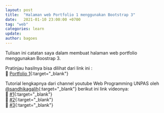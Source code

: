 ```yaml
---
layout: post
title:  "Halaman web Portfolio 1 menggunakan Bootstrap 3"
date:   2021-01-10 23:00:00 +0700
tag: "web"
categories: learn
update:	
author: bagoes
---
```

Tulisan ini catatan saya dalam membuat halaman web portfolio menggunakan Boostrap 3.  

Pratinjau hasilnya bisa dilihat dari link ini :   
👀 [Portfolio 1](/portfolio-1 "preview"){:target="_blank"}  

Tutorial lengkapnya dari channel youtube Web Programming UNPAS oleh [@sandhikagalih](https://github.com/sandhikagalih){:target="_blank"}  berikut ini link videonya:  
🚀 [#1](https://youtu.be/NNW7Tg8CgAQ "Web Programming UNPAS"){:target="_blank"}  
🚀 [#2](https://youtu.be/btYCEsKJ5k4 "Web Programming UNPAS"){:target="_blank"}  
🚀 [#3](https://youtu.be/cEkCIn4rY4Q "Web Programming UNPAS"){:target="_blank"}